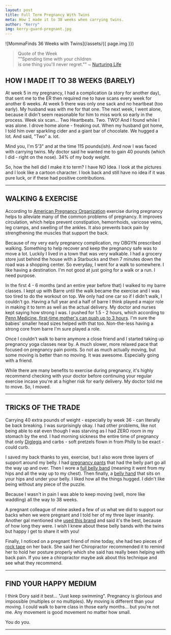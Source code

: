 ```yaml
---
layout: post
title: Full Term Pregnancy With Twins
meta: How I made it to 38 weeks when carrying twins.
author: "Kerry"
img: kerry-guard-pregnant.jpg
---
```


![MommaFinds 36 Weeks with Twins](/assets/{{ page.img }})

> Quote of the Week <br> ""Spending time with your children<br>is one thing you'll never regret."" ~ [Nurturing Life](https://www.facebook.com/nurturinglifeinfuturegenerations/?tn-str=k%2AF)

## HOW I MADE IT TO 38 WEEKS (BARELY)

At week 5 in my pregnancy, I had a complication (a story for another day), that sent me to the ER then required me to have scans every week for another 6 weeks. At week 5 there was only one sack and no heartbeat (too early). My husband was with me for that one. The next week, I went alone, because it didn't seem reasonable for him to miss work so early in the process. Week six scan... Two Heartbeats. Two. TWO! And I found while I was alone. I drove home alone - freaking out. When my husband got home, I told him over sparkling cider and a giant bar of chocolate. We hugged a lot. And said, "Two" a. lot.

Mind you, I'm 5'3" and at the time 115 pounds(ish). And now I was faced with carrying twins. My doctor said he wanted me to gain 40 pounds (which I did - right on the nose). 34% of my body weight.

So, how the hell did I make it to term? I have NO Idea. I look at the pictures and I look like a cartoon character. I look back and still have no idea if it was pure luck, or if these had positive contributions.

___

## WALKING &amp; EXERCISE

According to [American Pregnancy Organization](http://americanpregnancy.org/pregnancy-health/effects-of-exercise-on-pregnancy/) exercise during pregnancy helps to alleviate many of the common problems of pregnancy. It improves circulation, which helps prevent constipation, hemorrhoids, varicose veins, leg cramps, and swelling of the ankles. It also prevents back pain by strengthening the muscles that support the back.

Because of my very early pregnancy complication, my OBGYN prescribed walking. Something to help recover and keep the pregnancy safe was to move a lot. Luckily I lived in a town that was very walkable. I had a grocery store just behind the house with a Starbucks and then 7 minutes down the road was a shopping center. So everyday, I went for a walk to somewhere. I like having a destination. I'm not good at just going for a walk or a run. I need purpose.  

In the first 4 - 6 months (and an entire year before that) I walked to my barre classes. I kept up with Barre until the walk became the exercise and I was too tired to do the workout on top. We only had one car so if I didn't walk, I couldn't go. Having a full year and a half of barre I think played a major role in making it to term as well as the actual delivery. My doctor and nurses kept saying how strong I was. I  pushed for 1.5 - 2 hours, which according to [Penn Medicine, first-time mother's can push up to 3 hours](http://pennmedicine.adam.com/content.aspx?productId=14&pid=14&gid=000126). I'm sure the babies' smaller head sizes helped with that too. Non-the-less having a strong core from barre I'm sure played a role.

Once I couldn't walk to barre anymore a close friend and I started taking up pregnancy yoga classes near by. A much slower, more relaxed pace that focused on pregnancy pain points. So not as much actually moving, but some moving is better than no moving. It was awesome. Especially going with a friend.

While there are many benefits to exercise during pregnancy, it's highly recommend checking with your doctor before continuing your regular exercise incase you're at a higher risk for early delivery. My doctor told me to move. So, I moved.

___

## TRICKS OF THE TRADE

Carrying 40 extra pounds of weight - especially by week 36 - can literally be back breaking. I was surprisingly okay. I had other problems, like not being able to eat even though I was starving as I had ZERO room in my stomach by the end. I had morning sickness the entire time of pregnancy that only [Diglegis](https://www.diclegis.com/en/diclegis/what-is-diclegis) and carbs - soft pretzels flown in from Philly to be exact - could curb.

I saved my back thanks to yes, exercise, but I also wore three layers of support around my belly. I had [pregnancy pants](https://www.pinkblushmaternity.com/n-56-jeans.aspx) that had the belly part go all the way up and over. Then I wore a [full belly band](https://amzn.to/2DMi4HT) (meaning it went from my hips and all the way up to my chest). Then finally, a [belly hand](https://amzn.to/2GLWzdj) that sits on your hips and under your belly. I liked how all the things hugged. I didn't like being without any piece of the puzzle.

Because I wasn't in pain I was able to keep moving (well, more like waddling) all the way to 38 weeks.

A pregnant colleague of mine asked a few of us what we did to support our backs when we were pregnant and I told her of my three layer insanity. Another gal mentioned she [used this brand](https://www.blanqi.com/products/blanqi-maternity-support-bellyband?variant=1114741341) and said it's the best, because of how long they were. I wish I knew about these belly bands with the twins but happy I get to share it with you!

 Finally, I noticed on a pregnant friend of mine today, she had two pieces of [rock tape](https://amzn.to/2DMFflo) on her back. She said her Chiropractor recommended it to remind her to hold her posture properly which she said has really been helping with back pain. If you see a chiropractor maybe ask about this technique and see what they recommend.

---

## FIND YOUR HAPPY MEDIUM

I think Dory said it best... "Just keep swimming". Pregnancy is glorious and impossible (multiples or no multiples). My moving is different than your moving. I could walk to barre class in those early months... but you're not me. Any movement is good movement no matter how small.

You do you.

---

